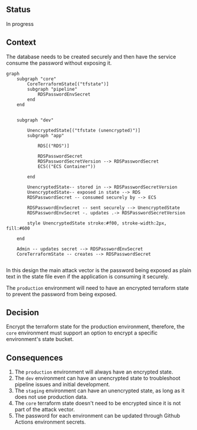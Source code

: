 ## Status
In progress

## Context
The database needs to be created securely and then have the service consume the password without exposing it.


```mermaid
graph 
    subgraph "core"
        CoreTerraformState[("tfstate")]
        subgraph "pipeline"
            RDSPasswordEnvSecret
        end
    end


    subgraph "dev"
        
        UnencryptedState[("tfstate (unencrypted)")]
        subgraph "app"

            RDS[("RDS")]    

            RDSPasswordSecret
            RDSPasswordSecretVersion --> RDSPasswordSecret
            ECS(("ECS Container"))
            
        end

        UnencryptedState-- stored in --> RDSPasswordSecretVersion
        UnencryptedState-- exposed in state --> RDS
        RDSPasswordSecret -- consumed securely by --> ECS

        RDSPasswordEnvSecret -- sent securely --> UnencryptedState
        RDSPasswordEnvSecret -. updates .-> RDSPasswordSecretVersion

        style UnencryptedState stroke:#f00, stroke-width:2px, fill:#600

    end

    Admin -- updates secret --> RDSPasswordEnvSecret
    CoreTerraformState -- creates --> RDSPasswordSecret


```

In this design the main attack vector is the password being exposed as plain text in the state file even if the application is consuming it securely.

The `production` environment will need to have an encrypted terraform state to prevent the password from being exposed.

## Decision

Encrypt the terraform state for the production environment, therefore, the `core` environment must support an option to encrypt a specific environment's state bucket.


## Consequences

1. The `production` environment will always have an encrypted state.
2. The `dev` environment can have an unencrypted state to troubleshoot pipeline issues and initial development.
3. The `staging` environment can have an unencrypted state, as long as it does not use production data.
4. The `core` terraform state doesn't need to be encrypted since it is not part of the attack vector.
5. The password for each environment can be updated through Github Actions environment secrets.
